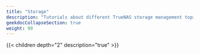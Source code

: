 ```yaml
---
title: "Storage"
description: "Tutorials about different TrueNAS storage management topics."
geekdocCollapseSection: true
weight: 90
---
```


{{< children depth="2" description="true" >}}
